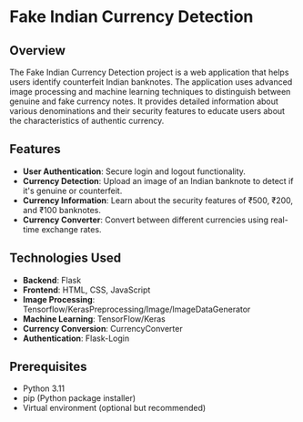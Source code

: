 # Fake Indian Currency Detection

## Overview

The Fake Indian Currency Detection project is a web application that helps users identify counterfeit Indian banknotes. The application uses advanced image processing and machine learning techniques to distinguish between genuine and fake currency notes. It provides detailed information about various denominations and their security features to educate users about the characteristics of authentic currency.

## Features

- **User Authentication**: Secure login and logout functionality.
- **Currency Detection**: Upload an image of an Indian banknote to detect if it's genuine or counterfeit.
- **Currency Information**: Learn about the security features of ₹500, ₹200, and ₹100 banknotes.
- **Currency Converter**: Convert between different currencies using real-time exchange rates.

## Technologies Used

- **Backend**: Flask
- **Frontend**: HTML, CSS, JavaScript
- **Image Processing**: Tensorflow/KerasPreprocessing/Image/ImageDataGenerator
- **Machine Learning**: TensorFlow/Keras
- **Currency Conversion**: CurrencyConverter
- **Authentication**: Flask-Login

## Prerequisites

- Python 3.11
- pip (Python package installer)
- Virtual environment (optional but recommended)